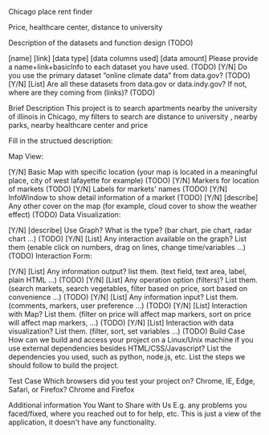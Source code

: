 Chicago place rent finder

Price, healthcare center, distance to university

Description of the datasets and function design (TODO)

[name] [link] [data type] [data columns used] [data amount] Please provide a name+link+basicInfo to each dataset you have used. (TODO)
[Y/N] Do you use the primary dataset ”online climate data” from data.gov? (TODO)
[Y/N] [List] Are all these datasets from data.gov or data.indy.gov? If not, where are they coming from (links)? (TODO)

Brief Description
This project is to search apartments nearby the university of illinois in Chicago, my filters to search are distance to university
, nearby parks, nearby healthcare center and price

Fill in the structued description:

Map View:

[Y/N] Basic Map with specific location (your map is located in a meaningful place, city of west lafayette for example) (TODO)
[Y/N] Markers for location of markets (TODO)
[Y/N] Labels for markets' names (TODO)
[Y/N] InfoWindow to show detail information of a market (TODO)
[Y/N] [describe] Any other cover on the map (for example, cloud cover to show the weather effect) (TODO)
Data Visualization:

[Y/N] [describe] Use Graph? What is the type? (bar chart, pie chart, radar chart ...) (TODO)
[Y/N] [List] Any interaction available on the graph? List them (enable click on numbers, drag on lines, change time/variables ...) (TODO)
Interaction Form:

[Y/N] [List] Any information output? list them. (text field, text area, label, plain HTML ...) (TODO)
[Y/N] [List] Any operation option (filters)? List them. (search markets, search vegetables, filter based on price, sort based on convenience ...) (TODO)
[Y/N] [List] Any information input? List them. (comments, markers, user preference ...) (TODO)
[Y/N] [List] Interaction with Map? List them. (filter on price will affect map markers, sort on price will affect map markers, ...) (TODO)
[Y/N] [List] Interaction with data visualization? List them. (filter, sort, set variables ...) (TODO)
Build Case How can we build and access your project on a Linux/Unix machine if you use external dependencies besides HTML/CSS/Javascript? List the dependencies you used, such as python, node.js, etc. List the steps we should follow to build the project.

Test Case Which browsers did you test your project on? Chrome, IE, Edge, Safari, or Firefox?
Chrome and Firefox

Additional information You Want to Share with Us E.g. any problems you faced/fixed, where you reached out to for help, etc.
This is just a view of the application, it doesn't have any functionality.
